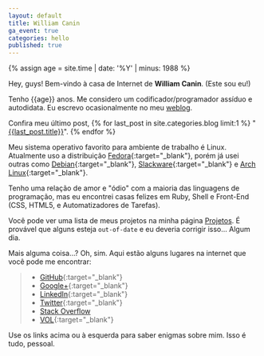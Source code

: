 ```yaml
---
layout: default
title: William Canin
ga_event: true
categories: hello
published: true
---
```


{% assign age = site.time | date: '%Y' | minus: 1988 %}

Hey, guys! Bem-vindo à casa de Internet de **William Canin**. (Este sou eu!)

Tenho {{age}} anos. Me considero um codificador/programador assíduo e autodidata. Eu escrevo ocasionalmente no meu [weblog]({{site.url}}{{site.baseurl}}/blog/).

Confira meu último post, {% for last_post in site.categories.blog limit:1 %}
"<a href="{{site.url}}{{site.baseurl}}{{last_post.url}}">{{last_post.title}}</a>". {% endfor %}

Meu sistema operativo favorito para ambiente de trabalho é Linux. Atualmente uso a distribuição [Fedora](https://getfedora.org/pt_BR/){:target="_blank"}, porém já usei outras como [Debian](https://www.debian.org/){:target="_blank"}, [Slackware](http://www.slackware.com/){:target="_blank"} e [Arch Linux](https://www.archlinux.org/){:target="_blank"}.

Tenho uma relação de amor e "ódio" com a maioria das linguagens de programação, mas eu encontrei casas felizes em Ruby, Shell e Front-End (CSS, HTML5, e Automatizadores de Tarefas).

Você pode ver uma lista de meus projetos na minha página [Projetos]({{site.url}}{{site.baseurl}}/projects/). É provável que alguns esteja `out-of-date` e eu deveria corrigir isso... Algum dia.

Mais alguma coisa...? Oh, sim. Aqui estão alguns lugares na internet que você pode me encontrar:

> * [GitHub](https://github.com/williamcanin){:target="_blank"}
> * [Google+](https://plus.google.com/114279208421782006466){:target="_blank"}
> * [LinkedIn](https://br.linkedin.com/in/williamcostacanin){:target="_blank"}
> * [Twitter](https://twitter.com/williamcanin){:target="_blank"}
> * [Stack Overflow](https://pt.stackoverflow.com/users/15113/williamcanin)
> * [VOL](https://www.vivaolinux.com.br/~willnux){:target="_blank"}


Use os links acima ou à esquerda para saber enigmas sobre mim. Isso é tudo, pessoal.
